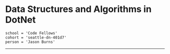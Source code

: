 # Data Structures and Algorithms in DotNet
```
school = 'Code Fellows'
cohort = 'seattle-dn-401d7'
person = 'Jason Burns'
```
------------------------------



<!-- <a id="contents"></a>

### Contents <br> -->

<!-- ##### Data Structures <br>

1. [single_linked_list](#single_linked_list)

##### Sorts <br>

1. [selection_sort](#selection_sort) -->

<!-- #### Algorithms/Challenges

1. [binary_search](#binary_search)

1. [FifoAnimalShelter](#FifoAnimalShelter)

1. [FizzBuzzTree](#FizzBuzzTree)

1. [LinkedListMerge](#LLMerge)

1. [MultiBracketValidation](#MultiBracketValidation)

1. [QueueWithStacks](#QueueWithStacks)

#### Data Structures

1. [singly_linked_list](#singly_linked_list)

1. [BinaryTree](#BinaryTree)

1. [stack_queue](#stack_queue) -->


<!-- ------------------------------

<a id="binary_search"></a>

## Binary Search

### Description
Binary search on an array/list of sorted values, also known as half-interval search.
It repeatedly narrows an array by half to the left or right based on weather or not he middle point is higher, lower than the search key, until the key is found or not.

[See code](https://github.com/jasonb315/data-structures-and-algorithms-dn/tree/master/Challenges/BinarySearch)

<a id="FifoAnimalShelter"></a>

## Fifo Animal Shelter

### Description
Animal Shelter class that takes in cat and dog objects. A visitor(CLI) can adopt/dedopt a cat or dog.

[See code](https://github.com/jasonb315/data-structures-and-algorithms-dn/tree/master/Challenges/FifoAnimalShelter)

<a id="FizzBuzzTree"></a>

## Fizz Buzz Tree

### Description
Method which takes in a tree of int values, and replaces values with fizz, buzz, or fizzbuzz.

[See code](https://github.com/jasonb315/data-structures-and-algorithms-dn/tree/master/Challenges/FizzBuzzTree)

<a id="LLMerge"></a>

## Linked List Merge

### Description
Given two linked lists, zip them together.

[See code](https://github.com/jasonb315/data-structures-and-algorithms-dn/tree/master/Challenges/LLMerge)

<a id="MultiBracketValidation"></a>

## Multi Bracket Validation

### Description
Take a string as its only argument, and should return a boolean representing whether or not the brackets in the string are balanced.

[See code](https://github.com/jasonb315/data-structures-and-algorithms-dn/tree/master/Challenges/MultiBracketValidation)

<a id="QueueWithStacks"></a>

## Queue With Stacks

### Description
PseudoQueue class: a Queue made with two stacks.

[See code](https://github.com/jasonb315/data-structures-and-algorithms-dn/tree/master/Challenges/QueueWithStacks)



-----------------------------------------------------------
<a id="singly_linked_list"></a>

## Singly Linked List

### Description
In computer science, a linked list is a linear collection of data elements, whose order is not given by their physical placement in memory.

[See code](https://github.com/jasonb315/data-structures-and-algorithms-dn/tree/master/DataStructures/LinkedList)

<a id="BinaryTree"></a>

## Binary Tree

### Description
tree data structure in which each node has at most two children

[See code](https://github.com/jasonb315/data-structures-and-algorithms-dn/tree/master/DataStructures/BinaryTree)

<a id="stack_queue"></a>

## Stack & Queue

### Description
Stacks are like lunchtrays (FILO), and queues are like waiting lines(FIFO).

[See code](https://github.com/jasonb315/data-structures-and-algorithms-dn/tree/master/DataStructures/StacksAndQueues) -->

<!--
![name](https://github.com/jasonb315/data-structures-and-algorithms-dn/blob/master/assets/[name].jpg)
-->

<!-- ------------------------------

## Change Log

1.0 20MAR2019 readme setup

1.1 21MAR2019 binary search added

1.2 25MAR2019 singly linked list added

1.3 29MAR2019 linked list merge

1.4 1APR2019 stack and queue

2.0 13APR2019 *readme overhaul*

------------------------------ -->

<!-- ## Thankyou

Wikipedia

Stack Overflow

Dan, and Ian. -->

<!-- 
## Methods

| Method | Summary | Big O Time | Big O Space | Example | 
| :----------- | :----------- | :-------------: | :-------------: | :----------- |
| Insert | Adds a new `Node` to the `Linked List` | O(1) | O(1) | myList.Insert(99) |
| Includes | Takes in a value and returns a boolean depending on if the value is in the `LinkedList` | O(n) | O(1) | myList.Includes(99) |
| Print | Prints the `Linked List` to the console | O(n) | O(1) | myList.Print() | -->